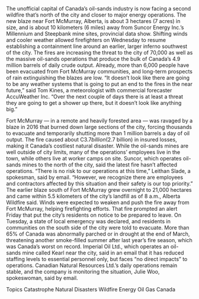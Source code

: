The unofficial capital of Canada’s oil-sands industry is now facing a second wildfire that’s north of the city and closer to major energy operations.
The new blaze near Fort McMurray, Alberta, is about 3 hectares (7 acres) in size, and is about 10 kilometers (6 miles) away from Suncor Energy Inc.’s Millennium and Steepbank mine sites, provincial data show. Shifting winds and cooler weather allowed firefighters on Wednesday to resume establishing a containment line around an earlier, larger inferno southwest of the city.
The fires are increasing the threat to the city of 70,000 as well as the massive oil-sands operations that produce the bulk of Canada’s 4.9 million barrels of daily crude output. Already, more than 6,000 people have been evacuated from Fort McMurray communities, and long-term prospects of rain extinguishing the blazes are low.
“It doesn’t look like there are going to be any weather systems that is going to put an end to the fires in the near future,” said Tom Kines, a meteorologist with commercial forecaster AccuWeather Inc. “Over the next couple of days there is at least a threat they are going to get a shower up there, but it doesn’t look like anything big.”

Fort McMurray — in a remote and heavily forested area — was ravaged by a blaze in 2016 that burned down large sections of the city, forcing thousands to evacuate and temporarily shutting more than 1 million barrels a day of oil output. The fire caused about C$3.7 billion ($2.7 billion) in insured losses, making it Canada’s costliest natural disaster.
While the oil-sands mines are well outside of city limits, many of the operations’ employees live in the town, while others live at worker camps on site.
Suncor, which operates oil-sands mines to the north of the city, said the latest fire hasn’t affected operations.
“There is no risk to our operations at this time,” Leithan Slade, a spokesman, said by email. “However, we recognize there are employees and contractors affected by this situation and their safety is our top priority.”
The earlier blaze south of Fort McMurray grew overnight to 21,000 hectares and came within 5.5 kilometers of the city’s landfill as of 8 a.m., Alberta Wildfire said. Winds were expected to weaken and push the fire away from Fort McMurray, helping firefighting efforts.
That fire prompted an alert Friday that put the city’s residents on notice to be prepared to leave. On Tuesday, a state of local emergency was declared, and residents in communities on the south side of the city were told to evacuate.
More than 65% of Canada was abnormally parched or in drought at the end of March, threatening another smoke-filled summer after last year’s fire season, which was Canada’s worst on record.
Imperial Oil Ltd., which operates an oil-sands mine called Kearl near the city, said in an email that it has reduced staffing levels to essential personnel only, but faces “no direct impacts” to operations. Canadian Natural Resources Ltd.’s daily operations remain stable, and the company is monitoring the situation, Julie Woo, spokeswoman, said by email.

Topics
Catastrophe
Natural Disasters
Wildfire
Energy
Oil Gas
Canada
